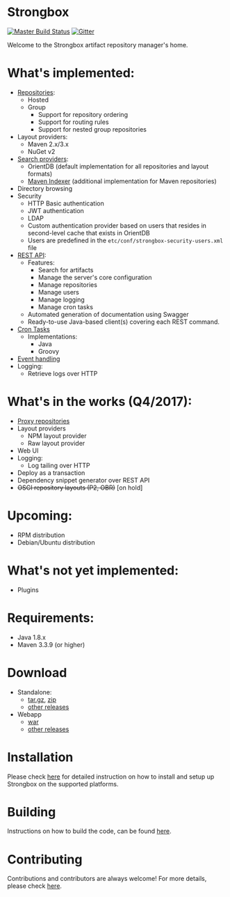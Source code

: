 # Strongbox
[![Master Build Status](https://dev.carlspring.org/jenkins/buildStatus/icon?job=strongbox/strongbox/master)](https://dev.carlspring.org/jenkins/blue/organizations/jenkins/strongbox%2Fstrongbox/activity?branch=master)
[![Gitter](https://badges.gitter.im/Join%20Chat.svg)](https://gitter.im/strongbox/strongbox?utm_source=badge&utm_medium=badge&utm_campaign=pr-badge&utm_content=badge)

Welcome to the Strongbox artifact repository manager's home.

# What's implemented:
* [Repositories](https://github.com/strongbox/strongbox/wiki/Repositories):
  * Hosted
  * Group
    * Support for repository ordering
    * Support for routing rules
    * Support for nested group repositories
* Layout providers:
  * Maven 2.x/3.x
  * NuGet v2
* [Search providers](https://github.com/strongbox/strongbox/wiki/Searching):
  * OrientDB (default implementation for all repositories and layout formats)
  * [Maven Indexer](https://github.com/strongbox/strongbox/wiki/Maven-Indexer) (additional implementation for Maven repositories)
* Directory browsing
* Security
  * HTTP Basic authentication
  * JWT authentication
  * LDAP
  * Custom authentication provider based on users that resides in second-level cache that exists in OrientDB
  * Users are predefined in the `etc/conf/strongbox-security-users.xml` file
* [REST API](https://github.com/strongbox/strongbox/wiki/REST-API):
  * Features:
    * Search for artifacts
    * Manage the server's core configuration
    * Manage repositories
    * Manage users
    * Manage logging
    * Manage cron tasks
  * Automated generation of documentation using Swagger
  * Ready-to-use Java-based client(s) covering each REST command.
* [Cron Tasks](https://github.com/strongbox/strongbox/wiki/Cron-Tasks)
  * Implementations:
    * Java
    * Groovy
* [Event handling](https://github.com/strongbox/strongbox/wiki/Using-the-event-API)
* Logging:
  * Retrieve logs over HTTP

# What's in the works (Q4/2017):
* [Proxy repositories](https://github.com/strongbox/strongbox/wiki/Repositories#proxy)
* Layout providers
  * NPM layout provider
  * Raw layout provider
* Web UI
* Logging:
  * Log tailing over HTTP
* Deploy as a transaction
* Dependency snippet generator over REST API
* ~~OSGI repository layouts (P2, OBR)~~ [on hold]

# Upcoming:
* RPM distribution
* Debian/Ubuntu distribution

# What's not yet implemented:
* Plugins

# Requirements:
* Java 1.8.x
* Maven 3.3.9 (or higher)

# Download
* Standalone:
  * [tar.gz](https://github.com/strongbox/strongbox-assembly/releases/download/1.0-SNAPSHOT/strongbox-distribution-1.0-SNAPSHOT.tar.gz), [zip](https://github.com/strongbox/strongbox-assembly/releases/download/1.0-SNAPSHOT/strongbox-distribution-1.0-SNAPSHOT.zip)
  * [other releases](https://github.com/strongbox/strongbox-assembly/releases)
* Webapp
  * [war](https://github.com/strongbox/strongbox-webapp/releases/download/1.0-SNAPSHOT/strongbox-webapp-1.0-SNAPSHOT.war)
  * [other releases](https://github.com/strongbox/strongbox-webapp/releases)

# Installation
Please check [here](https://github.com/strongbox/strongbox/wiki/Installation) for detailed instruction on how to install and setup up Strongbox on the supported platforms.

# Building
Instructions on how to build the code, can be found [here](https://github.com/strongbox/strongbox/wiki/Building-the-code).

# Contributing
Contributions and contributors are always welcome! For more details, please check [here](https://github.com/strongbox/strongbox/blob/master/CONTRIBUTING.md).
